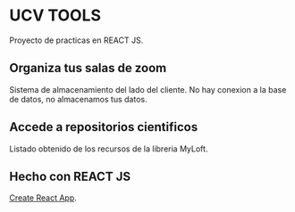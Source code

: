 # UCV TOOLS
Proyecto de practicas en REACT JS. 

## Organiza tus salas de zoom
Sistema de almacenamiento del lado del cliente. No hay conexion a la base de datos, no almacenamos tus datos.

## Accede a repositorios cientificos
Listado obtenido de los recursos de la libreria MyLoft.

## Hecho con REACT JS
[Create React App](https://github.com/facebook/create-react-app).
